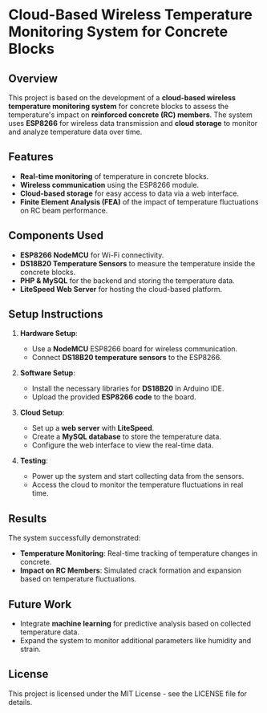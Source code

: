# Cloud-Based Wireless Temperature Monitoring System for Concrete Blocks

## Overview

This project is based on the development of a **cloud-based wireless temperature monitoring system** for concrete blocks to assess the temperature's impact on **reinforced concrete (RC) members**. The system uses **ESP8266** for wireless data transmission and **cloud storage** to monitor and analyze temperature data over time.

## Features

- **Real-time monitoring** of temperature in concrete blocks.
- **Wireless communication** using the ESP8266 module.
- **Cloud-based storage** for easy access to data via a web interface.
- **Finite Element Analysis (FEA)** of the impact of temperature fluctuations on RC beam performance.

## Components Used

- **ESP8266 NodeMCU** for Wi-Fi connectivity.
- **DS18B20 Temperature Sensors** to measure the temperature inside the concrete blocks.
- **PHP & MySQL** for the backend and storing the temperature data.
- **LiteSpeed Web Server** for hosting the cloud-based platform.

## Setup Instructions

1. **Hardware Setup**:
   - Use a **NodeMCU** ESP8266 board for wireless communication.
   - Connect **DS18B20 temperature sensors** to the ESP8266.

2. **Software Setup**:
   - Install the necessary libraries for **DS18B20** in Arduino IDE.
   - Upload the provided **ESP8266 code** to the board.

3. **Cloud Setup**:
   - Set up a **web server** with **LiteSpeed**.
   - Create a **MySQL database** to store the temperature data.
   - Configure the web interface to view the real-time data.

4. **Testing**:
   - Power up the system and start collecting data from the sensors.
   - Access the cloud to monitor the temperature fluctuations in real time.

## Results

The system successfully demonstrated:
- **Temperature Monitoring**: Real-time tracking of temperature changes in concrete.
- **Impact on RC Members**: Simulated crack formation and expansion based on temperature fluctuations.

## Future Work

- Integrate **machine learning** for predictive analysis based on collected temperature data.
- Expand the system to monitor additional parameters like humidity and strain.

## License

This project is licensed under the MIT License - see the LICENSE file for details.
